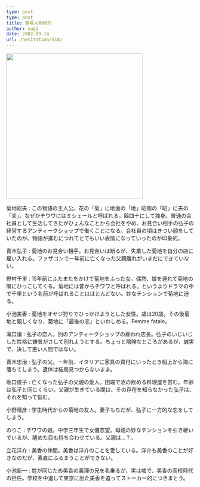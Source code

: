 ```yaml
---
type: post
type: post
title: 登場人物紹介
author: sugi
date: 2002-09-14
url: /hesitation/518/
---
```

<div class="photo">
  <img src="/images/characters.png" width="366" height="388" border="0" />
</div>

菊地昭夫
:   この物語の主人公。花の「菊」に地面の「地」昭和の「昭」に夫の「夫」。なぜかチワワにはミシェールと呼ばれる。齢四十にして独身。普通の会社員として生活してきたがひょんなことから会社をやめ、お見合い相手の弘子の経営するアンティークショップで働くことになる。会社員の頃はきつい顔をしていたのが、物語が進むにつれてとてもいい表情になっていったのが印象的。

青木弘子
:   菊地のお見合い相手。お見合いは断るが、失業した菊地を自分の店に雇い入れる。ファザコンで一年前に亡くなった父親離れがいまだにできていない。

野村千里
:   15年前にふたまたをかけて菊地をふった女。偶然、娘を連れて菊地の隣にひっこしてくる。菊地には昔からチワワと呼ばれる。というよりドラマの中で千里という名前が呼ばれることはほとんどない。妙なテンションで菊地に迫る。

小池美香
:   菊地をオヤジ狩りでひっかけようとした女性。歳は20歳。その後菊地と親しくなり、菊地に「最後の恋」といわしめる。Femme fatale。

滝口譲
:   弘子の恋人。別のアンティークショップの雇われ店長。弘子のいじいじした性格に嫌気がさして別れようとする。ちょっと陰険なところがあるが、誠実で、決して悪い人間ではない。

青木忠治
:   弘子の父。一年前、イタリアに家具の買付にいったとき船上から海に落ちてしまう。遺体は結局見つからないまま。</dd> 

坂口俊子
:   亡くなった弘子の父親の愛人。田端で酒の飲める料理屋を営む。年齢は弘子と同じくらい。父親が生きている間は、その存在を知らなかった弘子は、それを知って悩む。

小野晴彦
:   学生時代からの菊地の友人。妻子もちだが、弘子に一方的な恋をしてしまう。

のりこ
:   チワワの娘。中学三年生で女優志望。母親の妙なテンションを引き継いでいるが、醒めた目も持ち合わせている。父親は…？。

立花洋介
:   美香の仲間。美香は洋介のことを愛している。洋介も美香のことが好きなのだが、素直にふるまうことができない。

小池新一
:   姓が同じため美香の義理の兄を名乗るが、実は嘘で、美香の高校時代の担任。学校を中退して東京に出た美香を追ってストーカー的につきまとう。
